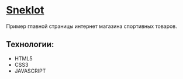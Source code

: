 # [Sneklot](https://alexeymonarh.github.io/sneklot/)

Пример главной страницы интернет магазина спортивных товаров.

## Технологии:
- HTML5
- CSS3
- JAVASCRIPT
